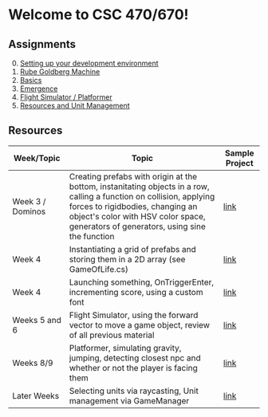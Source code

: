 # Welcome to CSC 470/670!

## Assignments
0. [Setting up your development environment](assignments/setup.md)
1. [Rube Goldberg Machine](assignments/01_machine.md)
1. [Basics](assignments/02_basics.md)
1. [Emergence](assignments/03_emergence.md)
1. [Flight Simulator / Platformer](assignments/04_flight.md)
1. [Resources and Unit Management](assignments/05_units.md)

## Resources
Week/Topic | Topic | Sample Project
---------------- | ----- | -----
Week 3 / Dominos | Creating prefabs with origin at the bottom, instanitating objects in a row, calling a function on collision, applying forces to rigidbodies, changing an object's color with HSV color space, generators of generators, using sine the function | [link](examples/Dominos/Assets)
Week 4 | Instantiating a grid of prefabs and storing them in a 2D array (see GameOfLife.cs) | [link](examples/emergence/Assets)
Week 4 | Launching something, OnTriggerEnter, incrementing score, using a custom font | [link](examples/Basics-2/Assets)
Weeks 5 and 6 | Flight Simulator, using the forward vector to move a game object, review of all previous material | [link](examples/flight/Assets)
Weeks 8/9 | Platformer, simulating gravity, jumping, detecting closest npc and whether or not the player is facing them | [link](examples/Platformer)
Later Weeks | Selecting units via raycasting, Unit management via GameManager | [link](examples/rts)